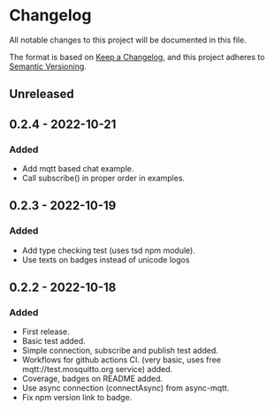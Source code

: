 # Changelog

All notable changes to this project will be documented in this file.

The format is based on [Keep a Changelog](https://keepachangelog.com/en/1.0.0/),
and this project adheres to [Semantic Versioning](https://semver.org/spec/v2.0.0.html).

## Unreleased

## 0.2.4 - 2022-10-21
### Added
- Add mqtt based chat example.
- Call subscribe() in proper order in examples.

## 0.2.3 - 2022-10-19
### Added
- Add type checking test (uses tsd npm module).
- Use texts on badges instead of unicode logos

## 0.2.2 - 2022-10-18
### Added
- First release.
- Basic test added.
- Simple connection, subscribe and publish test added.
- Workflows for github actions CI. (very basic, uses free mqtt://test.mosquitto.org service) added.
- Coverage, badges on README added.
- Use async connection (connectAsync) from async-mqtt.
- Fix npm version link to badge.
